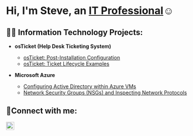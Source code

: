 <h1>Hi, I'm Steve, an <a href="https://linkedin.com/in/Steve">IT Professional</a>☺</h1>

<h2>👨‍💻 Information Technology Projects:</h2>

- <b>osTicket (Help Desk Ticketing System)</b>
  
  - [osTicket: Post-Installation Configuration](https://github.com/Stevegriffith43/post-install-config)
  - [osTicket: Ticket Lifecycle Examples](https://github.com/Stevegriffith43/ticket-lifecycle)
- <b>Microsoft Azure</b>
  - [Configuring Active Directory within Azure VMs](https://github.com/Stevegriffith43/configure-ad)
  - [Network Security Groups (NSGs) and Inspecting Network Protocols](https://github.com/Stevegriffith43/azure-network-protocols)

<h2>🤳Connect with me:</h2>


[<img align="left" alt="Josh | LinkedIn" width="22px" src="https://cdn.jsdelivr.net/npm/simple-icons@v3/icons/linkedin.svg" />][linkedin]




[linkedin]: https://linkedin.com/in/
